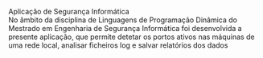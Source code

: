 Aplicação de Segurança Informática <br/>
No âmbito da disciplina de Linguagens de Programação Dinâmica do Mestrado em Engenharia de Segurança Informática foi desenvolvida a presente aplicação, que permite detetar os portos ativos nas máquinas de uma rede local, analisar ficheiros log e salvar relatórios dos dados
